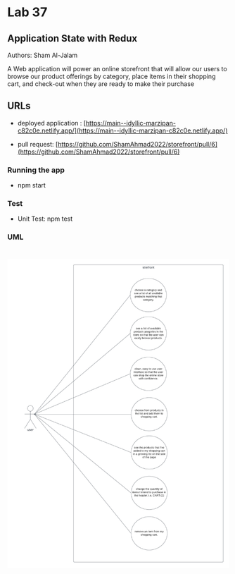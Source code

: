 # Lab 37

## Application State with Redux

Authors: Sham Al-Jalam

A Web application will power an online storefront that will allow our users to browse our product offerings by category, place items in their shopping cart, and check-out when they are ready to make their purchase

## URLs

* deployed application : [https://main--idyllic-marzipan-c82c0e.netlify.app/](https://main--idyllic-marzipan-c82c0e.netlify.app/)

* pull request: [https://github.com/ShamAhmad2022/storefront/pull/6](https://github.com/ShamAhmad2022/storefront/pull/6)

### Running the app

* npm start

### Test

* Unit Test: npm test

### UML

![WML](./src/images/storefront(2).png)
=======

